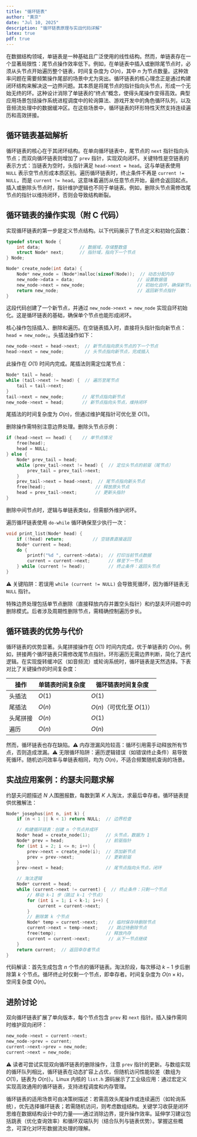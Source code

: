 ```yaml
---
title: "循环链表"
author: "黄京"
date: "Jul 10, 2025"
description: "循环链表原理与实战代码详解"
latex: true
pdf: true
---
```


在数据结构领域，单链表是一种基础且广泛使用的线性结构。然而，单链表存在一个显著局限性：尾节点操作效率低下。例如，在单链表中插入或删除尾节点时，必须从头节点开始遍历整个链表，时间复杂度为 $O(n)$，其中 $n$ 为节点数量。这种效率问题在需要频繁操作尾部的场景中尤为突出。循环链表的核心理念正是通过构建闭环结构来解决这一边界问题。其本质是将尾节点的指针指向头节点，形成一个无始无终的环。这种设计消除了单链表的“终点”概念，使得头尾操作变得高效。典型应用场景包括操作系统进程调度中的轮询算法、游戏开发中的角色循环队列，以及音频流处理中的数据缓冲区。在这些场景中，循环链表的环形特性天然支持连续遍历和高效拼接。

## 循环链表基础解析  
循环链表的核心在于其闭环结构。在单向循环链表中，尾节点的 `next` 指针指向头节点；而双向循环链表则增加了 `prev` 指针，实现双向闭环。关键特性是空链表的表示方式：当链表为空时，头指针满足 `head->next = head`。这与单链表使用 `NULL` 表示空节点形成本质区别。遍历循环链表时，终止条件不再是 `current != NULL`，而是 `current != head`。这意味着遍历从任意节点开始，最终会返回起点。插入或删除头节点时，指针维护逻辑也不同于单链表。例如，删除头节点需修改尾节点的指针以维持闭环，否则会导致结构断裂。

## 循环链表的操作实现（附 C 代码）  
实现循环链表的第一步是定义节点结构。以下代码展示了节点定义和初始化函数：
```c
typedef struct Node {
    int data;               // 数据域，存储整数值
    struct Node* next;      // 指针域，指向下一个节点
} Node;

Node* create_node(int data) {
    Node* new_node = (Node*)malloc(sizeof(Node));  // 动态分配内存
    new_node->data = data;                        // 设置数据值
    new_node->next = new_node;                    // 初始化自环，确保新节点指向自身
    return new_node;                              // 返回新节点指针
}
```
这段代码创建了一个新节点，并通过 `new_node->next = new_node` 实现自环初始化。这是循环链表的基础，确保单个节点也能形成闭环。

核心操作包括插入、删除和遍历。在空链表插入时，直接将头指针指向新节点：`head = new_node;`。头插法操作如下：
```c
new_node->next = head->next;  // 新节点指向原头节点的下一个节点
head->next = new_node;        // 头节点指向新节点，完成插入
```
此操作在 $O(1)$ 时间内完成。尾插法则需定位尾节点：
```c
Node* tail = head;
while (tail->next != head) {  // 遍历至尾节点
    tail = tail->next;
}
tail->next = new_node;       // 尾节点指向新节点
new_node->next = head;       // 新节点指向头节点，维持闭环
```
尾插法的时间复杂度为 $O(n)$，但通过维护尾指针可优化至 $O(1)$。

删除操作需特别注意边界处理。删除头节点示例：
```c
if (head->next == head) {    // 单节点情况
    free(head);
    head = NULL;
} else {
    Node* prev_tail = head;
    while (prev_tail->next != head) {  // 定位头节点的前驱（尾节点）
        prev_tail = prev_tail->next;
    }
    prev_tail->next = head->next;  // 尾节点指向新头节点
    free(head);                   // 释放原头节点
    head = prev_tail->next;       // 更新头指针
}
```
删除中间节点时，逻辑与单链表类似，但需额外维护闭环。

遍历循环链表使用 `do-while` 循环确保至少执行一次：
```c
void print_list(Node* head) {
    if (!head) return;           // 空链表直接返回
    Node* current = head;
    do {
        printf("%d ", current->data);  // 打印当前节点数据
        current = current->next;       // 移至下一节点
    } while (current != head);         // 终止条件：返回头节点
}
```
⚠️ 关键陷阱：若误用 `while (current != NULL)` 会导致死循环，因为循环链表无 `NULL` 指针。

特殊边界处理包括单节点删除（直接释放内存并置空头指针）和约瑟夫环问题中的删除模式。后者涉及周期性删除节点，需精确控制遍历步长。

## 循环链表的优势与代价  
循环链表的优势显著。头尾拼接操作在 $O(1)$ 时间内完成，优于单链表的 $O(n)$。例如，拼接两个循环链表只需修改尾节点指针。环形遍历无需边界判断，简化了迭代逻辑。在实现旋转缓冲区（如音频流）或轮询系统时，循环链表是天然选择。下表对比了关键操作的时间复杂度：

| 操作         | 单链表时间复杂度 | 循环链表时间复杂度 |
|--------------|------------------|-------------------|
| 头插法       | $O(1)$          | $O(1)$           |
| 尾插法       | $O(n)$          | $O(n)$（可优化至 $O(1)$） |
| 头尾拼接     | $O(n)$          | $O(1)$           |
| 遍历         | $O(n)$          | $O(n)$           |

然而，循环链表也存在缺陷。⚠️ 内存泄漏风险较高：循环引用需手动释放所有节点，否则造成泄漏。⚠️ 无限循环陷阱：遍历逻辑错误（如错误终止条件）易导致死循环。随机访问效率与单链表相同，均为 $O(n)$，不适合频繁随机查询的场景。

## 实战应用案例：约瑟夫问题求解  
约瑟夫问题描述 $N$ 人围圈报数，每数到第 $K$ 人淘汰，求最后幸存者。循环链表提供优雅解法：
```c
Node* josephus(int n, int k) {
    if (n < 1 || k < 1) return NULL;  // 边界检查

    // 构建循环链表：创建 n 个节点并成环
    Node* head = create_node(1);      // 头节点，数据为 1
    Node* prev = head;                // 前驱指针
    for (int i = 2; i <= n; i++) {
        prev->next = create_node(i);  // 添加新节点
        prev = prev->next;            // 更新前驱
    }
    prev->next = head;                // 尾节点指向头节点，闭环

    // 淘汰逻辑
    Node* current = head;
    while (current->next != current) {  // 终止条件：只剩一个节点
        // 移动 k-1 步（跳过 k-1 个节点）
        for (int i = 1; i < k-1; i++) {
            current = current->next;
        }
        // 删除第 k 个节点
        Node* temp = current->next;    // 临时保存待删除节点
        current->next = temp->next;    // 跳过待删除节点
        free(temp);                   // 释放内存
        current = current->next;       // 从下一节点继续
    }
    return current;  // 返回幸存者节点
}
```
代码解读：首先生成包含 $n$ 个节点的循环链表。淘汰阶段，每次移动 $k-1$ 步后删除第 $k$ 个节点。循环终止时仅剩一个节点，即幸存者。时间复杂度为 $O(n \times k)$，空间复杂度 $O(n)$。

## 进阶讨论  
双向循环链表扩展了单向版本，每个节点包含 `prev` 和 `next` 指针。插入操作需同时维护双向闭环：
```c
new_node->next = current->next;
new_node->prev = current;
current->next->prev = new_node;
current->next = new_node;
```
⚠️ 读者可尝试实现双向循环链表的删除操作，注意 `prev` 指针的更新。与数组实现的循环队列相比，循环链表在动态扩容上占优，但随机访问性能较差（数组为 $O(1)$，链表为 $O(n)$）。Linux 内核的 `list.h` 源码展示了工业级应用：通过宏定义实现高效通用的循环链表，支持进程调度和内存管理。

循环链表的适用场景可由决策树描述：若需高效头尾操作或连续遍历（如轮询系统），优先选择循环链表；若需随机访问，则考虑数组结构。关键学习收获是闭环思维在数据结构设计中的力量——通过消除边界，提升操作效率。延伸学习建议包括跳表（优化查询效率）和循环双端队列（结合队列与链表优势）。掌握这些概念，可深化对环形数据流处理的理解。
